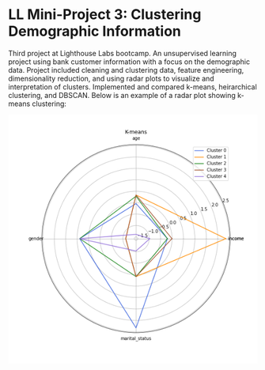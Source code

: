 # LL Mini-Project 3: Clustering Demographic Information

Third project at Lighthouse Labs bootcamp. An unsupervised learning project using bank customer information with a focus on the demographic data. Project included cleaning and clustering data, feature engineering, dimensionality reduction, and using radar plots to visualize and interpretation of clusters. Implemented and compared k-means, heirarchical clustering, and DBSCAN. Below is an example of a radar plot showing k-means clustering:

![kmeans_radar](https://github.com/fynnweaver/Clustering_Demographic_Info/blob/main/data_imgs/normal_kmeans.png)

